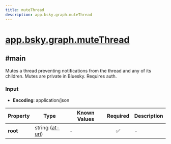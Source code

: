 ```yaml
---
title: muteThread
description: app.bsky.graph.muteThread
---
```


# [app.bsky.graph.muteThread](https://github.com/myConsciousness/atproto.dart/blob/main/lexicons/app/bsky/graph/muteThread.json)

## #main

Mutes a thread preventing notifications from the thread and any of its children. Mutes are private in Bluesky. Requires auth.

### Input

- **Encoding**: application/json

| Property | Type | Known Values | Required | Description |
| --- | --- | --- | :---: | --- |
| **root** | string ([at-uri](https://atproto.com/specs/at-uri-scheme)) | - | ✅ | - |
